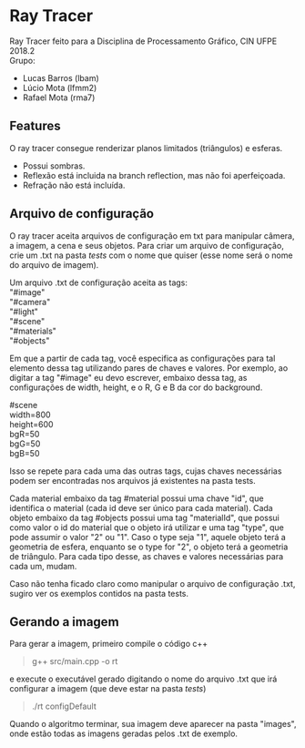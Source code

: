 # Ray Tracer
Ray Tracer feito para a Disciplina de Processamento Gráfico, CIN UFPE 2018.2  
Grupo:  
- Lucas Barros (lbam)
- Lúcio Mota (lfmm2)
- Rafael Mota (rma7) 

## Features
O ray tracer consegue renderizar planos limitados (triângulos) e esferas.  
- Possui sombras.   
- Reflexão está incluida na branch reflection, mas não foi aperfeiçoada.   
- Refração não está incluída.  

## Arquivo de configuração

O ray tracer aceita arquivos de configuração em txt para manipular câmera, a imagem, a cena e seus objetos.
Para criar um arquivo de configuração, crie um .txt na pasta *tests* com o nome que quiser (esse nome será o nome do arquivo de imagem).

Um arquivo .txt de configuração aceita as tags:  
"#image"  
"#camera"  
"#light"  
"#scene"  
"#materials"  
"#objects"  

Em que a partir de cada tag, você especifica as configurações para tal elemento dessa tag utilizando pares de chaves e valores. Por exemplo, ao digitar a tag "#image" eu devo escrever, embaixo dessa tag, as configurações de width, height, e o R, G e B da cor do background.

#scene  
width=800  
height=600  
bgR=50  
bgG=50  
bgB=50  

Isso se repete para cada uma das outras tags, cujas chaves necessárias podem ser encontradas nos arquivos já existentes na pasta tests.

Cada material embaixo da tag #material possui uma chave "id", que identifica o material (cada id deve ser único para cada material).
Cada objeto embaixo da tag #objects possui uma tag "materialId", que possui como valor o id do material que o objeto irá utilizar e uma tag "type", que pode assumir o valor "2" ou "1". Caso o type seja "1", aquele objeto terá a geometria de esfera, enquanto se o type for "2", o objeto terá a geometria de triângulo. Para cada tipo desse, as chaves e valores necessárias para cada um, mudam.

Caso não tenha ficado claro como manipular o arquivo de configuração .txt, sugiro ver os exemplos contidos na pasta tests.

## Gerando a imagem

Para gerar a imagem, primeiro compile o código c++

> g++ src/main.cpp -o rt

e execute o executável gerado digitando o nome do arquivo .txt que irá configurar a imagem (que deve estar na pasta *tests*)

> ./rt configDefault

Quando o algoritmo terminar, sua imagem deve aparecer na pasta "images", onde estão todas as imagens geradas pelos .txt de exemplo.
